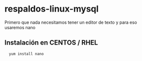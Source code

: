 # respaldos-linux-mysql 
Primero que nada necesitamos tener un editor de texto y para eso usaremos nano
## Instalación en CENTOS / RHEL
``` Console
  yum install nano
```
